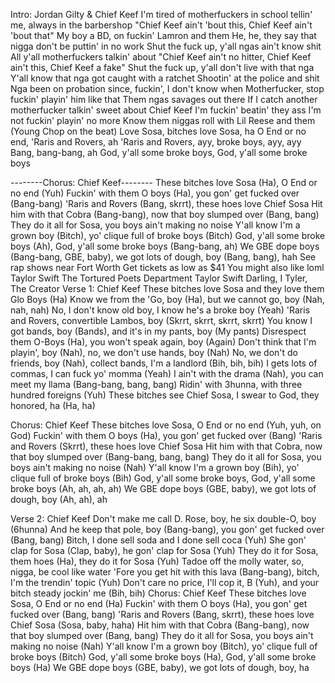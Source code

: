 Intro: Jordan Gilty & Chief Keef
I'm tired of motherfuckers in school tellin' me, always in the barbershop
"Chief Keef ain't 'bout this, Chief Keef ain't 'bout that"
My boy a BD, on fuckin' Lamron and them
He, he, they say that nigga don't be puttin' in no work
Shut the fuck up, y'all ngas ain't know shit
All y'all motherfuckers talkin' about
"Chief Keef ain't no hitter, Chief Keef ain't this, Chief Keef a fake"
Shut the fuck up, y'all don't live with that nga
Y'all know that nga got caught with a ratchet
Shootin' at the police and shit
Nga been on probation since, fuckin', I don't know when
Motherfucker, stop fuckin' playin' him like that
Them ngas savages out there
If I catch another motherfucker talkin' sweet about Chief Keef
I'm fuckin' beatin' they ass
I'm not fuckin' playin' no more
Know them niggas roll with Lil Reese and them
(Young Chop on the beat)
Love Sosa, bitches love Sosa, ha
O End or no end, 'Raris and Rovers, ah
'Raris and Rovers, ayy, broke boys, ayy, ayy
Bang, bang-bang, ah
God, y'all some broke boys, God, y'all some broke boys

   --------Chorus: Chief Keef--------
These bitches love Sosa (Ha), O End or no end (Yuh)
Fuckin' with them O boys (Ha), you gon' get fucked over (Bang-bang)
'Raris and Rovers (Bang, skrrt), these hoes love Chief Sosa
Hit him with that Cobra (Bang-bang), now that boy slumped over (Bang, bang)
They do it all for Sosa, you boys ain't making no noise
Y'all know I'm a grown boy (Bitch), yo' clique full of broke boys (Bitch)
God, y'all some broke boys (Ah), God, y'all some broke boys (Bang-bang, ah)
We GBE dope boys (Bang-bang, GBE, baby), we got lots of dough, boy (Bang, bang), hah
See rap shows near Fort Worth
Get tickets as low as $41
You might also like
loml
Taylor Swift
The Tortured Poets Department
Taylor Swift
Darling, I
Tyler, The Creator
 Verse 1: Chief Keef
These bitches love Sosa and they love them Glo Boys (Ha)
Know we from the 'Go, boy (Ha), but we cannot go, boy (Nah, nah, nah)
No, I don't know old boy, I know he's a broke boy (Yeah)
'Raris and Rovers, convertible Lambos, boy (Skrrt, skrrt, skrrt, skrrt)
You know I got bands, boy (Bands), and it's in my pants, boy (My pants)
Disrespect them O-Boys (Ha), you won't speak again, boy (Again)
Don't think that I'm playin', boy (Nah), no, we don't use hands, boy (Nah)
No, we don't do friends, boy (Nah), collect bands, I'm a landlord (Bih, bih, bih)
I gets lots of commas, I can fuck yo' momma (Yeah)
I ain't with the drama (Nah), you can meet my llama (Bang-bang, bang, bang)
Ridin' with 3hunna, with three hundred foreigns (Yuh)
These bitches see Chief Sosa, I swear to God, they honored, ha (Ha, ha)

Chorus: Chief Keef
These bitches love Sosa, O End or no end (Yuh, yuh, on God)
Fuckin' with them O boys (Ha), you gon' get fucked over (Bang)
'Raris and Rovers (Skrrt), these hoes love Chief Sosa
Hit him with that Cobra, now that boy slumped over (Bang-bang, bang, bang)
They do it all for Sosa, you boys ain't making no noise (Nah)
Y'all know I'm a grown boy (Bih), yo' clique full of broke boys (Bih)
God, y'all some broke boys, God, y'all some broke boys (Ah, ah, ah, ah)
We GBE dope boys (GBE, baby), we got lots of dough, boy (Ah, ah), ah

Verse 2: Chief Keef
Don't make me call D. Rose, boy, he six double-O, boy (6hunna)
And he keep that pole, boy (Bang-bang), you gon' get fucked over (Bang, bang)
Bitch, I done sell soda and I done sell coca (Yuh)
She gon' clap for Sosa (Clap, baby), he gon' clap for Sosa (Yuh)
They do it for Sosa, them hoes (Ha), they do it for Sosa (Yuh)
Tadoe off the molly water, so, nigga, be cool like water
'Fore you get hit with this lava (Bang-bang), bitch, I'm the trendin' topic (Yuh)
Don't care no price, I'll cop it, B (Yuh), and your bitch steady jockin' me (Bih, bih)
Chorus: Chief Keef
These bitches love Sosa, O End or no end (Ha)
Fuckin' with them O boys (Ha), you gon' get fucked over (Bang, bang)
'Raris and Rovers (Bang, skrrt), these hoes love Chief Sosa (Sosa, baby, haha)
Hit him with that Cobra (Bang-bang), now that boy slumped over (Bang, bang)
They do it all for Sosa, you boys ain't making no noise (Nah)
Y'all know I'm a grown boy (Bitch), yo' clique full of broke boys (Bitch)
God, y'all some broke boys (Ha), God, y'all some broke boys (Ha)
We GBE dope boys (GBE, baby), we got lots of dough, boy, ha
